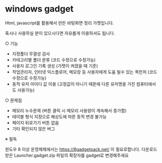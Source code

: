 # windows gadget

Html, javascript를 활용해서 만든 바탕화면 정리 가젯입니다. 

혹시나 사용하실 분이 있으시다면 자유롭게 이용하셔도 됩니다.

○ 기능
  - 지정폴더 무결성 검사
  - 카테고리별 폴더 분류 (코드 수정으로 수정가능)
  - 사용자 로그인 기록 생성        (가젯이 켜졌을 때 기준)
  - 작업관리자, 인터넷 익스플로어, 메모장 등 사용자에게 도움 될수 있는 퀵런처  (코드 수정으로 수정가능)
  - 동적 유저 아이디 값 이용   (고정값이 아니기 때문에 다른 유저명을 가진 컴퓨터에서도 사용가능)

○ 문제점
- 메모리 누수문제 (버튼 클릭 시 메모리 사용량이 계속해서 증가함)
- 테이블 형식 지정으로 해상도에 따른 동적 변경 불가능
- 페이지 뒤로가기 버튼 없음
- 기타 확인되지 않은 버그

※ 필독

윈도우 8 이상 운영체제에서는 https://8gadgetpack.net/ 이 필요로합니다.
다운로드 받은 Launcher.gadget.zip 파일의 확장자를 gadget로 변경해주세요
